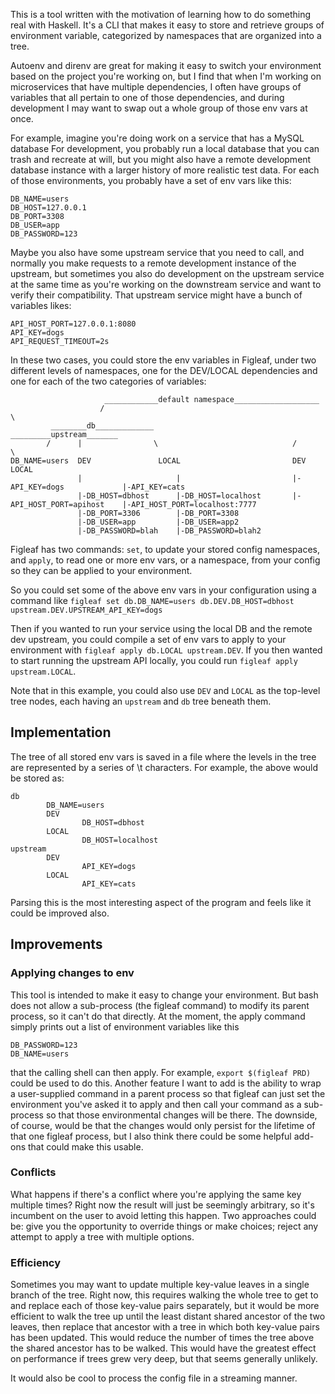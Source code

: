 This is a tool written with the motivation of learning how to do something real with Haskell. It's a CLI that makes it easy to store and retrieve groups of environment variable, categorized by namespaces that are organized into a tree.

Autoenv and direnv are great for making it easy to switch your environment based on the project you're working on, but I find that when I'm working on microservices that have multiple dependencies, I often have groups of variables that all pertain to one of those dependencies, and during development I may want to swap out a whole group of those env vars at once.

For example, imagine you're doing work on a service that has a MySQL database For development, you probably run a local database that you can trash and recreate at will, but you might also have a remote development database instance with a larger history of more realistic test data. For each of those environments, you probably have a set of env vars like this:

```
DB_NAME=users
DB_HOST=127.0.0.1
DB_PORT=3308
DB_USER=app
DB_PASSWORD=123
```

Maybe you also have some upstream service that you need to call, and normally you make requests to a remote development instance of the upstream, but sometimes you also do development on the upstream service at the same time as you're working on the downstream service and want to verify their compatibility. That upstream service might have a bunch of variables likes:

```
API_HOST_PORT=127.0.0.1:8080
API_KEY=dogs
API_REQUEST_TIMEOUT=2s
```

In these two cases, you could store the env variables in Figleaf, under two different levels of namespaces, one for the DEV/LOCAL dependencies and one for each of the two categories of variables:

```
                     ____________default namespace___________________
                    /                                                 \
         ________db_____________                                _________upstream_______
        /      |                \                              /                         \
DB_NAME=users  DEV               LOCAL                         DEV                        LOCAL
               |                     |                         |-API_KEY=dogs             |-API_KEY=cats
               |-DB_HOST=dbhost      |-DB_HOST=localhost       |-API_HOST_PORT=apihost    |-API_HOST_PORT=localhost:7777
               |-DB_PORT=3306        |-DB_PORT=3308             
               |-DB_USER=app         |-DB_USER=app2
               |-DB_PASSWORD=blah    |-DB_PASSWORD=blah2
```

Figleaf has two commands: `set`, to update your stored config namespaces, and `apply`, to read one or more env vars, or a namespace, from your config so they can be applied to your environment.

So you could set some of the above env vars in your configuration using a command like `figleaf set db.DB_NAME=users db.DEV.DB_HOST=dbhost upstream.DEV.UPSTREAM_API_KEY=dogs`

Then if you wanted to run your service using the local DB and the remote dev upstream, you could compile a set of env vars to apply to your environment with `figleaf apply db.LOCAL upstream.DEV`. If you then wanted to start running the upstream API locally, you could run `figleaf apply upstream.LOCAL`.

Note that in this example, you could also use `DEV` and `LOCAL` as the top-level tree nodes, each having an `upstream` and `db` tree beneath them.

## Implementation

The tree of all stored env vars is saved in a file where the levels in the tree are represented by a series of \t characters. For example, the above would be stored as:

```
db
        DB_NAME=users
        DEV
                DB_HOST=dbhost
        LOCAL
                DB_HOST=localhost
upstream
        DEV
                API_KEY=dogs
        LOCAL
                API_KEY=cats
```

Parsing this is the most interesting aspect of the program and feels like it could be improved also.

## Improvements

### Applying changes to env

This tool is intended to make it easy to change your environment. But bash does not allow a sub-process (the figleaf command) to modify its parent process, so it can't do that directly. At the moment, the apply command simply prints out a list of environment variables like this

```
DB_PASSWORD=123
DB_NAME=users
```

that the calling shell can then apply. For example, `export $(figleaf PRD)` could be used to do this. Another feature I want to add is the ability to wrap a user-supplied command in a parent process so that figleaf can just set the environment you've asked it to apply and then call your command as a sub-process so that those environmental changes will be there. The downside, of course, would be that the changes would only persist for the lifetime of that one figleaf process, but I also think there could be some helpful add-ons that could make this usable.

### Conflicts

What happens if there's a conflict where you're applying the same key multiple times? Right now the result will just be seemingly arbitrary, so it's incumbent on the user to avoid letting this happen. Two approaches could be: give you the opportunity to override things or make choices; reject any attempt to apply a tree with multiple options.

### Efficiency

Sometimes you may want to update multiple key-value leaves in a single branch of the tree. Right now, this requires walking the whole tree to get to and replace each of those key-value pairs separately, but it would be more efficient to walk the tree up until the least distant shared ancestor of the two leaves, then replace that ancestor with a tree in which both key-value pairs has been updated. This would reduce the number of times the tree above the shared ancestor has to be walked. This would have the greatest effect on performance if trees grew very deep, but that seems generally unlikely.

It would also be cool to process the config file in a streaming manner.
